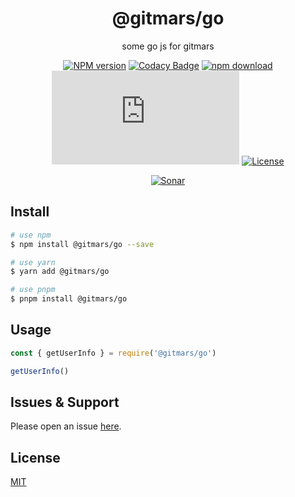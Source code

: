 <div style="text-align: center;" align="center">

# @gitmars/go

some go js for gitmars

[![NPM version][npm-image]][npm-url]
[![Codacy Badge][codacy-image]][codacy-url]
[![npm download][download-image]][download-url]
[![gzip][gzip-image]][gzip-url]
[![License][license-image]][license-url]

[![Sonar][sonar-image]][sonar-url]

</div>

## Install

```bash
# use npm
$ npm install @gitmars/go --save

# use yarn
$ yarn add @gitmars/go

# use pnpm
$ pnpm install @gitmars/go
```

## Usage

```js
const { getUserInfo } = require('@gitmars/go')

getUserInfo()
```

## Issues & Support

Please open an issue [here](https://github.com/saqqdy/@gitmars/go/issues).

## License

[MIT](LICENSE)

[npm-image]: https://img.shields.io/npm/v/@gitmars/go.svg?style=flat-square
[npm-url]: https://npmjs.org/package/@gitmars/go
[codacy-image]: https://app.codacy.com/project/badge/Grade/f70d4880e4ad4f40aa970eb9ee9d0696
[codacy-url]: https://www.codacy.com/gh/saqqdy/@gitmars/go/dashboard?utm_source=github.com&utm_medium=referral&utm_content=saqqdy/@gitmars/go&utm_campaign=Badge_Grade
[download-image]: https://img.shields.io/npm/dm/@gitmars/go.svg?style=flat-square
[download-url]: https://npmjs.org/package/@gitmars/go
[gzip-image]: http://img.badgesize.io/https://unpkg.com/@gitmars/go/index.js?compression=gzip&label=gzip%20size:%20JS
[gzip-url]: http://img.badgesize.io/https://unpkg.com/@gitmars/go/index.js?compression=gzip&label=gzip%20size:%20JS
[license-image]: https://img.shields.io/badge/License-MIT-blue.svg
[license-url]: LICENSE
[sonar-image]: https://sonarcloud.io/api/project_badges/quality_gate?project=saqqdy_gitmars
[sonar-url]: https://sonarcloud.io/dashboard?id=saqqdy_gitmars
